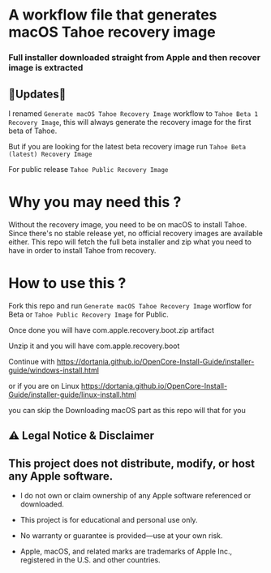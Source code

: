 # A workflow file that generates macOS Tahoe recovery image

### Full installer downloaded straight from Apple and then recover image is extracted

## 🚨Updates🚨

I renamed `Generate macOS Tahoe Recovery Image` workflow to `Tahoe Beta 1 Recovery Image`, this will always generate the recovery image for the first beta of Tahoe.

But if you are looking for the latest beta recovery image run `Tahoe Beta (latest) Recovery Image`

For public release `Tahoe Public Recovery Image`

# Why you may need this ?

Without the recovery image, you need to be on macOS to install Tahoe. Since there's no stable release yet, no official recovery images are available either.
This repo will fetch the full beta installer and zip what you need to have in order to install Tahoe from recovery.

# How to use this ?

Fork this repo and run `Generate macOS Tahoe Recovery Image` worflow for Beta or `Tahoe Public Recovery Image` for Public.

Once done you will have com.apple.recovery.boot.zip artifact

Unzip it and you will have com.apple.recovery.boot

Continue with https://dortania.github.io/OpenCore-Install-Guide/installer-guide/windows-install.html

or if you are on Linux https://dortania.github.io/OpenCore-Install-Guide/installer-guide/linux-install.html

you can skip the Downloading macOS part as this repo will that for you

## ⚠️ Legal Notice & Disclaimer

## This project does not distribute, modify, or host any Apple software.

- I do not own or claim ownership of any Apple software referenced or downloaded.

- This project is for educational and personal use only.

- No warranty or guarantee is provided—use at your own risk.

- Apple, macOS, and related marks are trademarks of Apple Inc., registered in the U.S. and other countries.
